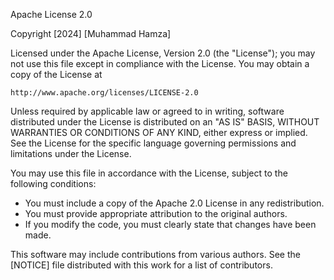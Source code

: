 Apache License 2.0

Copyright [2024] [Muhammad Hamza]

Licensed under the Apache License, Version 2.0 (the "License");
you may not use this file except in compliance with the License.
You may obtain a copy of the License at

    http://www.apache.org/licenses/LICENSE-2.0

Unless required by applicable law or agreed to in writing, software
distributed under the License is distributed on an "AS IS" BASIS,
WITHOUT WARRANTIES OR CONDITIONS OF ANY KIND, either express or implied.
See the License for the specific language governing permissions and
limitations under the License.

You may use this file in accordance with the License, subject to the
following conditions:

- You must include a copy of the Apache 2.0 License in any redistribution.
- You must provide appropriate attribution to the original authors.
- If you modify the code, you must clearly state that changes have been made.

This software may include contributions from various authors. See the 
[NOTICE] file distributed with this work for a list of contributors.
